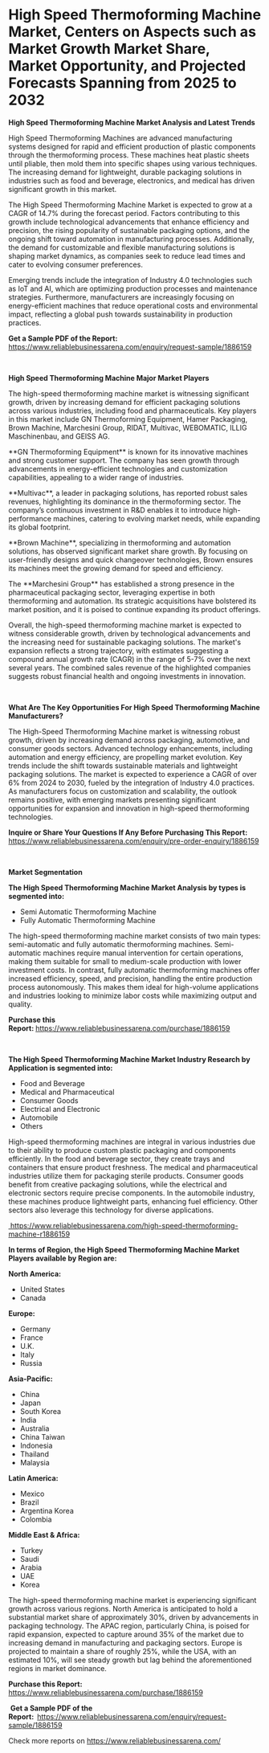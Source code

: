 <p><h1>High Speed Thermoforming Machine Market, Centers on Aspects such as Market Growth Market Share, Market Opportunity, and Projected Forecasts Spanning from 2025 to 2032</h1></p><p><strong>High Speed Thermoforming Machine Market Analysis and Latest Trends</strong></p>
<p><p>High Speed Thermoforming Machines are advanced manufacturing systems designed for rapid and efficient production of plastic components through the thermoforming process. These machines heat plastic sheets until pliable, then mold them into specific shapes using various techniques. The increasing demand for lightweight, durable packaging solutions in industries such as food and beverage, electronics, and medical has driven significant growth in this market.</p><p>The High Speed Thermoforming Machine Market is expected to grow at a CAGR of 14.7% during the forecast period. Factors contributing to this growth include technological advancements that enhance efficiency and precision, the rising popularity of sustainable packaging options, and the ongoing shift toward automation in manufacturing processes. Additionally, the demand for customizable and flexible manufacturing solutions is shaping market dynamics, as companies seek to reduce lead times and cater to evolving consumer preferences.</p><p>Emerging trends include the integration of Industry 4.0 technologies such as IoT and AI, which are optimizing production processes and maintenance strategies. Furthermore, manufacturers are increasingly focusing on energy-efficient machines that reduce operational costs and environmental impact, reflecting a global push towards sustainability in production practices.</p></p>
<p><strong>Get a Sample PDF of the Report:&nbsp;</strong> <a href="https://www.reliablebusinessarena.com/enquiry/request-sample/1886159?utm_campaign=2292&utm_medium=2&utm_source=Github&utm_content=ia&utm_term=22022025&utm_id=high-speed-thermoforming-machine">https://www.reliablebusinessarena.com/enquiry/request-sample/1886159</a></p>
<p>&nbsp;</p>
<p><strong>High Speed Thermoforming Machine Major Market Players</strong></p>
<p><p>The high-speed thermoforming machine market is witnessing significant growth, driven by increasing demand for efficient packaging solutions across various industries, including food and pharmaceuticals. Key players in this market include GN Thermoforming Equipment, Hamer Packaging, Brown Machine, Marchesini Group, RIDAT, Multivac, WEBOMATIC, ILLIG Maschinenbau, and GEISS AG.</p><p>**GN Thermoforming Equipment** is known for its innovative machines and strong customer support. The company has seen growth through advancements in energy-efficient technologies and customization capabilities, appealing to a wider range of industries.</p><p>**Multivac**, a leader in packaging solutions, has reported robust sales revenues, highlighting its dominance in the thermoforming sector. The company’s continuous investment in R&D enables it to introduce high-performance machines, catering to evolving market needs, while expanding its global footprint.</p><p>**Brown Machine**, specializing in thermoforming and automation solutions, has observed significant market share growth. By focusing on user-friendly designs and quick changeover technologies, Brown ensures its machines meet the growing demand for speed and efficiency.</p><p>The **Marchesini Group** has established a strong presence in the pharmaceutical packaging sector, leveraging expertise in both thermoforming and automation. Its strategic acquisitions have bolstered its market position, and it is poised to continue expanding its product offerings.</p><p>Overall, the high-speed thermoforming machine market is expected to witness considerable growth, driven by technological advancements and the increasing need for sustainable packaging solutions. The market's expansion reflects a strong trajectory, with estimates suggesting a compound annual growth rate (CAGR) in the range of 5-7% over the next several years. The combined sales revenue of the highlighted companies suggests robust financial health and ongoing investments in innovation.</p></p>
<p>&nbsp;</p>
<p><strong>What Are The Key Opportunities For High Speed Thermoforming Machine Manufacturers?</strong></p>
<p><p>The High-Speed Thermoforming Machine market is witnessing robust growth, driven by increasing demand across packaging, automotive, and consumer goods sectors. Advanced technology enhancements, including automation and energy efficiency, are propelling market evolution. Key trends include the shift towards sustainable materials and lightweight packaging solutions. The market is expected to experience a CAGR of over 6% from 2024 to 2030, fueled by the integration of Industry 4.0 practices. As manufacturers focus on customization and scalability, the outlook remains positive, with emerging markets presenting significant opportunities for expansion and innovation in high-speed thermoforming technologies.</p></p>
<p><strong>Inquire or Share Your Questions If Any Before Purchasing This Report:</strong> <a href="https://www.reliablebusinessarena.com/enquiry/pre-order-enquiry/1886159?utm_campaign=2292&utm_medium=2&utm_source=Github&utm_content=ia&utm_term=22022025&utm_id=high-speed-thermoforming-machine">https://www.reliablebusinessarena.com/enquiry/pre-order-enquiry/1886159</a></p>
<p>&nbsp;</p>
<p><strong>Market Segmentation</strong></p>
<p><strong>The High Speed Thermoforming Machine Market Analysis by types is segmented into:</strong></p>
<p><ul><li>Semi Automatic Thermoforming Machine</li><li>Fully Automatic Thermoforming Machine</li></ul></p>
<p><p>The high-speed thermoforming machine market consists of two main types: semi-automatic and fully automatic thermoforming machines. Semi-automatic machines require manual intervention for certain operations, making them suitable for small to medium-scale production with lower investment costs. In contrast, fully automatic thermoforming machines offer increased efficiency, speed, and precision, handling the entire production process autonomously. This makes them ideal for high-volume applications and industries looking to minimize labor costs while maximizing output and quality.</p></p>
<p><strong>Purchase this Report:&nbsp;</strong><a href="https://www.reliablebusinessarena.com/purchase/1886159?utm_campaign=2292&utm_medium=2&utm_source=Github&utm_content=ia&utm_term=22022025&utm_id=high-speed-thermoforming-machine">https://www.reliablebusinessarena.com/purchase/1886159</a></p>
<p>&nbsp;</p>
<p><strong>The High Speed Thermoforming Machine Market Industry Research by Application is segmented into:</strong></p>
<p><ul><li>Food and Beverage</li><li>Medical and Pharmaceutical</li><li>Consumer Goods</li><li>Electrical and Electronic</li><li>Automobile</li><li>Others</li></ul></p>
<p><p>High-speed thermoforming machines are integral in various industries due to their ability to produce custom plastic packaging and components efficiently. In the food and beverage sector, they create trays and containers that ensure product freshness. The medical and pharmaceutical industries utilize them for packaging sterile products. Consumer goods benefit from creative packaging solutions, while the electrical and electronic sectors require precise components. In the automobile industry, these machines produce lightweight parts, enhancing fuel efficiency. Other sectors also leverage this technology for diverse applications.</p></p>
<p><a href="https://www.reliablebusinessarena.com/high-speed-thermoforming-machine-r1886159?utm_campaign=2292&utm_medium=2&utm_source=Github&utm_content=ia&utm_term=22022025&utm_id=high-speed-thermoforming-machine">&nbsp;https://www.reliablebusinessarena.com/high-speed-thermoforming-machine-r1886159</a></p>
<p><strong>In terms of Region, the High Speed Thermoforming Machine Market Players available by Region are:</strong></p>
<p>
    <p> <strong> North America: </strong>
        <ul>
            <li>United States</li>
            <li>Canada</li>
        </ul>
        </p> 
    <p> <strong> Europe: </strong>
        <ul>
            <li>Germany</li>
            <li>France</li>
            <li>U.K.</li>
            <li>Italy</li>
            <li>Russia</li>
        </ul>
        </p> 
    <p> <strong> Asia-Pacific: </strong>
        <ul>
            <li>China</li>
            <li>Japan</li>
            <li>South Korea</li>
            <li>India</li>
            <li>Australia</li>
            <li>China Taiwan</li>
            <li>Indonesia</li>
            <li>Thailand</li>
            <li>Malaysia</li>
        </ul>
        </p> 
    <p> <strong> Latin America: </strong>
        <ul>
            <li>Mexico</li>
            <li>Brazil</li>
            <li>Argentina Korea</li>
            <li>Colombia</li>
        </ul>
        </p> 
    <p> <strong> Middle East & Africa: </strong>
        <ul>
            <li>Turkey</li>
            <li>Saudi</li>
            <li>Arabia</li>
            <li>UAE</li>
            <li>Korea</li>
        </ul>
    </p>
    </p>
<p><p>The high-speed thermoforming machine market is experiencing significant growth across various regions. North America is anticipated to hold a substantial market share of approximately 30%, driven by advancements in packaging technology. The APAC region, particularly China, is poised for rapid expansion, expected to capture around 35% of the market due to increasing demand in manufacturing and packaging sectors. Europe is projected to maintain a share of roughly 25%, while the USA, with an estimated 10%, will see steady growth but lag behind the aforementioned regions in market dominance.</p></p>
<p><strong>Purchase this Report: </strong><a href="https://www.reliablebusinessarena.com/purchase/1886159?utm_campaign=2292&utm_medium=2&utm_source=Github&utm_content=ia&utm_term=22022025&utm_id=high-speed-thermoforming-machine">https://www.reliablebusinessarena.com/purchase/1886159</a></p>
<p>&nbsp;<strong>Get a Sample PDF of the Report:&nbsp;&nbsp;</strong><a href="https://www.reliablebusinessarena.com/enquiry/request-sample/1886159?utm_campaign=2292&utm_medium=2&utm_source=Github&utm_content=ia&utm_term=22022025&utm_id=high-speed-thermoforming-machine">https://www.reliablebusinessarena.com/enquiry/request-sample/1886159</a></p>
<p><strong></strong></p>
<p>Check more reports on <a href="https://www.reliablebusinessarena.com/?utm_campaign=2292&utm_medium=2&utm_source=Github&utm_content=ia&utm_term=22022025&utm_id=high-speed-thermoforming-machine">https://www.reliablebusinessarena.com/</a></p>